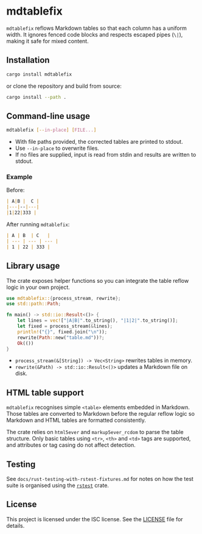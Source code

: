 # mdtablefix

`mdtablefix` reflows Markdown tables so that each column has a uniform width.
It ignores fenced code blocks and respects escaped pipes (`\|`),
making it safe for mixed content.

## Installation

```bash
cargo install mdtablefix
```

or clone the repository and build from source:

```bash
cargo install --path .
```

## Command-line usage

```bash
mdtablefix [--in-place] [FILE...]
```

- With file paths provided, the corrected tables are printed to stdout.
- Use `--in-place` to overwrite files.
- If no files are supplied, input is read from stdin and results are written to stdout.

### Example

Before:

```markdown
| A|B |  C |
|---|--|---|
|1|22|333 |
```

After running `mdtablefix`:

```markdown
| A | B  | C   |
| --- | --- | --- |
| 1 | 22 | 333 |
```

## Library usage

The crate exposes helper functions so you can integrate the table reflow logic
in your own project.

```rust
use mdtablefix::{process_stream, rewrite};
use std::path::Path;

fn main() -> std::io::Result<()> {
    let lines = vec!["|A|B|".to_string(), "|1|2|".to_string()];
    let fixed = process_stream(&lines);
    println!("{}", fixed.join("\n"));
    rewrite(Path::new("table.md"))?;
    Ok(())
}
```

- `process_stream(&[String]) -> Vec<String>` rewrites tables in memory.
- `rewrite(&Path) -> std::io::Result<()>` updates a Markdown file on disk.

## HTML table support

`mdtablefix` recognises simple `<table>` elements embedded in Markdown.
Those tables are converted to Markdown before the regular reflow logic so
Markdown and HTML tables are formatted consistently.

The crate relies on `html5ever` and `markup5ever_rcdom` to parse the table
structure. Only basic tables using `<tr>`, `<th>` and `<td>` tags are
supported, and attributes or tag casing do not affect detection.

## Testing

See `docs/rust-testing-with-rstest-fixtures.md` for notes on how the test suite
is organised using the [`rstest`](https://crates.io/crates/rstest) crate.

## License

This project is licensed under the ISC license.
See the [LICENSE](LICENSE) file for details.

